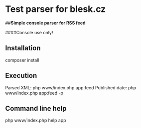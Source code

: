 # Test parser for blesk.cz

##**Simple console parser for RSS feed**

####Console use only!

## Installation
composer install

## Execution
Parsed XML: php www/index.php app:feed
Published date: php www/index.php app:feed -p

## Command line help
php www/index.php help app
